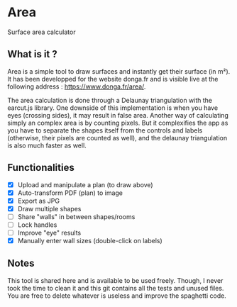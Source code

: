 # Area
Surface area calculator
## What is it ?
Area is a simple tool to draw surfaces and instantly get their surface (in m²). It has been developped for the website donga.fr and is visible live at the following address : https://www.donga.fr/area/.

The area calculation is done through a Delaunay triangulation with the earcut.js library. One downside of this implementation is when you have eyes (crossing sides), it may result in false area. Another way of calculating simply an complex area is by counting pixels. But it complexifies the app as you have to separate the shapes itself from the controls and labels (otherwise, their pixels are counted as well), and the delaunay triangulation is also much faster as well.
## Functionalities
- [x] Upload and manipulate a plan (to draw above)
- [x] Auto-transform PDF (plan) to image
- [x] Export as JPG
- [x] Draw multiple shapes
- [ ] Share "walls" in between shapes/rooms
- [ ] Lock handles
- [ ] Improve "eye" results
- [x] Manually enter wall sizes (double-click on labels)
## Notes
This tool is shared here and is available to be used freely. Though, I never took the time to clean it and this git contains all the tests and unused files. You are free to delete whatever is useless and improve the spaghetti code.
